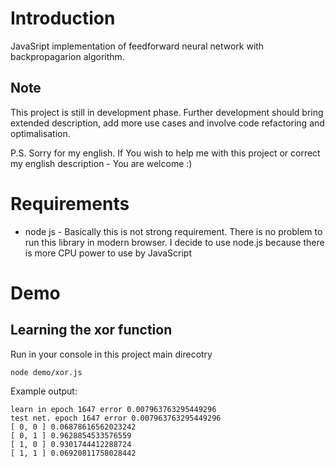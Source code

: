 # Introduction

JavaSript implementation of feedforward neural network with backpropagarion algorithm.

## Note
    
This project is still in development phase. Further development should bring extended  description, add more use cases and involve code refactoring and optimalisation.

P.S. Sorry for my english. If You wish to help me with this project or correct my english description - You are welcome :)

# Requirements
 
   * node js - Basically this is not strong requirement. There is no problem to run this library in modern browser. I decide to use node.js because there is more CPU power to use by JavaScript

   
# Demo

## Learning the xor function

Run in your console in this project main direcotry

```
node demo/xor.js
```

Example output:

```
learn in epoch 1647 error 0.007963763295449296
test net. epoch 1647 error 0.007963763295449296
[ 0, 0 ] 0.06878616562023242
[ 0, 1 ] 0.9628854533576559
[ 1, 0 ] 0.9301744412288724
[ 1, 1 ] 0.06920811758028442
```